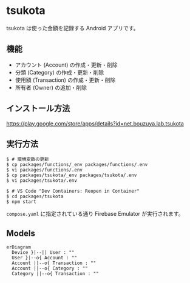 # tsukota

tsukota は使った金額を記録する Android アプリです。

## 機能

- アカウント (Account) の作成・更新・削除
- 分類 (Category) の作成・更新・削除
- 使用額 (Transaction) の作成・更新・削除
- 所有者 (Owner) の追加・削除

## インストール方法

<https://play.google.com/store/apps/details?id=net.bouzuya.lab.tsukota>

## 実行方法

```console
$ # 環境変数の更新
$ cp packages/functions/_env packages/functions/.env
$ vi packages/functions/.env
$ cp packages/tsukota/_env packages/tsukota/.env
$ vi packages/tsukota/.env

$ # VS Code "Dev Containers: Reopen in Container"
$ cd packages/tsukota
$ npm start
```

`compose.yaml` に指定されている通り Firebase Emulator が実行されます。

## Models

```mermaid
erDiagram
  Device }|--|| User : ""
  User }|--o{ Account : ""
  Account ||--o{ Transaction : ""
  Account ||--o{ Category : ""
  Category ||--o{ Transaction : ""
```
